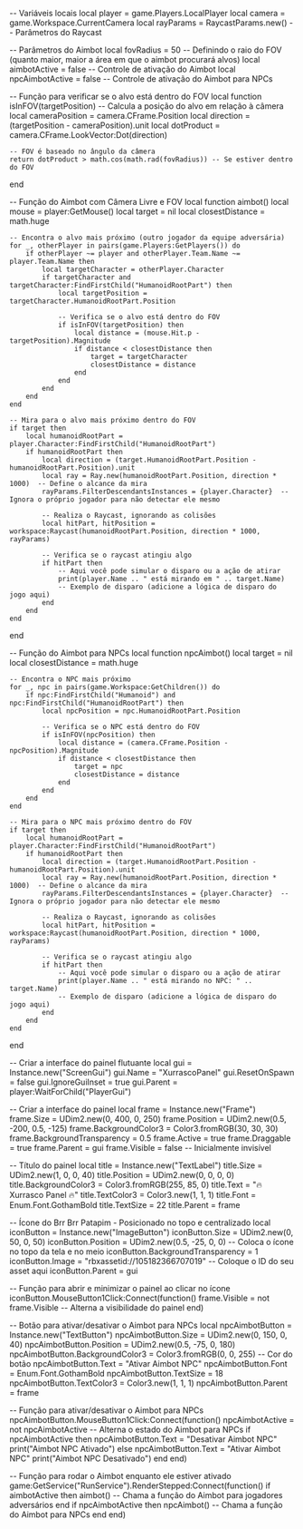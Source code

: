 -- Variáveis locais
local player = game.Players.LocalPlayer
local camera = game.Workspace.CurrentCamera
local rayParams = RaycastParams.new()  -- Parâmetros do Raycast

-- Parâmetros do Aimbot
local fovRadius = 50 -- Definindo o raio do FOV (quanto maior, maior a área em que o aimbot procurará alvos)
local aimbotActive = false -- Controle de ativação do Aimbot
local npcAimbotActive = false  -- Controle de ativação do Aimbot para NPCs

-- Função para verificar se o alvo está dentro do FOV
local function isInFOV(targetPosition)
    -- Calcula a posição do alvo em relação à câmera
    local cameraPosition = camera.CFrame.Position
    local direction = (targetPosition - cameraPosition).unit
    local dotProduct = camera.CFrame.LookVector:Dot(direction)
    
    -- FOV é baseado no ângulo da câmera
    return dotProduct > math.cos(math.rad(fovRadius)) -- Se estiver dentro do FOV
end

-- Função do Aimbot com Câmera Livre e FOV
local function aimbot()
    local mouse = player:GetMouse()
    local target = nil
    local closestDistance = math.huge

    -- Encontra o alvo mais próximo (outro jogador da equipe adversária)
    for _, otherPlayer in pairs(game.Players:GetPlayers()) do
        if otherPlayer ~= player and otherPlayer.Team.Name ~= player.Team.Name then
            local targetCharacter = otherPlayer.Character
            if targetCharacter and targetCharacter:FindFirstChild("HumanoidRootPart") then
                local targetPosition = targetCharacter.HumanoidRootPart.Position

                -- Verifica se o alvo está dentro do FOV
                if isInFOV(targetPosition) then
                    local distance = (mouse.Hit.p - targetPosition).Magnitude
                    if distance < closestDistance then
                        target = targetCharacter
                        closestDistance = distance
                    end
                end
            end
        end
    end

    -- Mira para o alvo mais próximo dentro do FOV
    if target then
        local humanoidRootPart = player.Character:FindFirstChild("HumanoidRootPart")
        if humanoidRootPart then
            local direction = (target.HumanoidRootPart.Position - humanoidRootPart.Position).unit
            local ray = Ray.new(humanoidRootPart.Position, direction * 1000)  -- Define o alcance da mira
            rayParams.FilterDescendantsInstances = {player.Character}  -- Ignora o próprio jogador para não detectar ele mesmo

            -- Realiza o Raycast, ignorando as colisões
            local hitPart, hitPosition = workspace:Raycast(humanoidRootPart.Position, direction * 1000, rayParams)

            -- Verifica se o raycast atingiu algo
            if hitPart then
                -- Aqui você pode simular o disparo ou a ação de atirar
                print(player.Name .. " está mirando em " .. target.Name)
                -- Exemplo de disparo (adicione a lógica de disparo do jogo aqui)
            end
        end
    end
end

-- Função do Aimbot para NPCs
local function npcAimbot()
    local target = nil
    local closestDistance = math.huge

    -- Encontra o NPC mais próximo
    for _, npc in pairs(game.Workspace:GetChildren()) do
        if npc:FindFirstChild("Humanoid") and npc:FindFirstChild("HumanoidRootPart") then
            local npcPosition = npc.HumanoidRootPart.Position

            -- Verifica se o NPC está dentro do FOV
            if isInFOV(npcPosition) then
                local distance = (camera.CFrame.Position - npcPosition).Magnitude
                if distance < closestDistance then
                    target = npc
                    closestDistance = distance
                end
            end
        end
    end

    -- Mira para o NPC mais próximo dentro do FOV
    if target then
        local humanoidRootPart = player.Character:FindFirstChild("HumanoidRootPart")
        if humanoidRootPart then
            local direction = (target.HumanoidRootPart.Position - humanoidRootPart.Position).unit
            local ray = Ray.new(humanoidRootPart.Position, direction * 1000)  -- Define o alcance da mira
            rayParams.FilterDescendantsInstances = {player.Character}  -- Ignora o próprio jogador para não detectar ele mesmo

            -- Realiza o Raycast, ignorando as colisões
            local hitPart, hitPosition = workspace:Raycast(humanoidRootPart.Position, direction * 1000, rayParams)

            -- Verifica se o raycast atingiu algo
            if hitPart then
                -- Aqui você pode simular o disparo ou a ação de atirar
                print(player.Name .. " está mirando no NPC: " .. target.Name)
                -- Exemplo de disparo (adicione a lógica de disparo do jogo aqui)
            end
        end
    end
end

-- Criar a interface do painel flutuante
local gui = Instance.new("ScreenGui")
gui.Name = "XurrascoPanel"
gui.ResetOnSpawn = false
gui.IgnoreGuiInset = true
gui.Parent = player:WaitForChild("PlayerGui")

-- Criar a interface do painel
local frame = Instance.new("Frame")
frame.Size = UDim2.new(0, 400, 0, 250)
frame.Position = UDim2.new(0.5, -200, 0.5, -125)
frame.BackgroundColor3 = Color3.fromRGB(30, 30, 30)
frame.BackgroundTransparency = 0.5
frame.Active = true
frame.Draggable = true
frame.Parent = gui
frame.Visible = false  -- Inicialmente invisível

-- Título do painel
local title = Instance.new("TextLabel")
title.Size = UDim2.new(1, 0, 0, 40)
title.Position = UDim2.new(0, 0, 0, 0)
title.BackgroundColor3 = Color3.fromRGB(255, 85, 0)
title.Text = "🔥 Xurrasco Panel 🔥"
title.TextColor3 = Color3.new(1, 1, 1)
title.Font = Enum.Font.GothamBold
title.TextSize = 22
title.Parent = frame

-- Ícone do Brr Brr Patapim - Posicionado no topo e centralizado
local iconButton = Instance.new("ImageButton")
iconButton.Size = UDim2.new(0, 50, 0, 50)
iconButton.Position = UDim2.new(0.5, -25, 0, 0)  -- Coloca o ícone no topo da tela e no meio
iconButton.BackgroundTransparency = 1
iconButton.Image = "rbxassetid://105182366707019"  -- Coloque o ID do seu asset aqui
iconButton.Parent = gui

-- Função para abrir e minimizar o painel ao clicar no ícone
iconButton.MouseButton1Click:Connect(function()
    frame.Visible = not frame.Visible  -- Alterna a visibilidade do painel
end)

-- Botão para ativar/desativar o Aimbot para NPCs
local npcAimbotButton = Instance.new("TextButton")
npcAimbotButton.Size = UDim2.new(0, 150, 0, 40)
npcAimbotButton.Position = UDim2.new(0.5, -75, 0, 180)
npcAimbotButton.BackgroundColor3 = Color3.fromRGB(0, 0, 255)  -- Cor do botão
npcAimbotButton.Text = "Ativar Aimbot NPC"
npcAimbotButton.Font = Enum.Font.GothamBold
npcAimbotButton.TextSize = 18
npcAimbotButton.TextColor3 = Color3.new(1, 1, 1)
npcAimbotButton.Parent = frame

-- Função para ativar/desativar o Aimbot para NPCs
npcAimbotButton.MouseButton1Click:Connect(function()
    npcAimbotActive = not npcAimbotActive  -- Alterna o estado do Aimbot para NPCs
    if npcAimbotActive then
        npcAimbotButton.Text = "Desativar Aimbot NPC"
        print("Aimbot NPC Ativado")
    else
        npcAimbotButton.Text = "Ativar Aimbot NPC"
        print("Aimbot NPC Desativado")
    end
end)

-- Função para rodar o Aimbot enquanto ele estiver ativado
game:GetService("RunService").RenderStepped:Connect(function()
    if aimbotActive then
        aimbot()  -- Chama a função do Aimbot para jogadores adversários
    end
    if npcAimbotActive then
        npcAimbot()  -- Chama a função do Aimbot para NPCs
    end
end)
